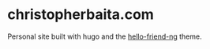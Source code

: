 # christopherbaita.com
Personal site built with hugo and the [hello-friend-ng](https://github.com/rhazdon/hugo-theme-hello-friend-ng) theme.
